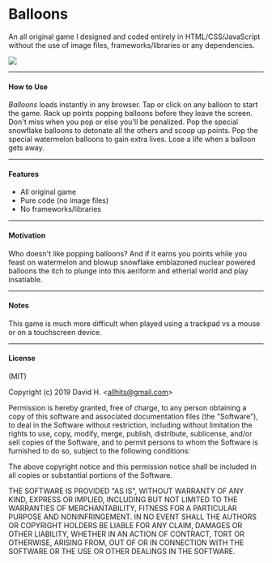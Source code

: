# Balloons
An all original game I designed and coded entirely in HTML/CSS/JavaScript without the use of image files, frameworks/libraries or any dependencies.

<img src="https://user-images.githubusercontent.com/45696445/51090762-ff529180-174e-11e9-81f6-a9ac0f91e973.jpg">

_________________________

#### How to Use
_Balloons_ loads instantly in any browser. Tap or click on any balloon to start the game. Rack up points popping balloons before they leave the screen. Don't miss when you pop or else you'll be penalized. Pop the special snowflake balloons to detonate all the others and scoop up points. Pop the special watermelon balloons to gain extra lives. Lose a life when a balloon gets away.
_________________________

#### Features
- All original game
- Pure code (no image files)
- No frameworks/libraries
_________________________

#### Motivation
Who doesn't like popping balloons? And if it earns you points while you feast on watermelon and blowup snowflake emblazoned nuclear powered balloons the itch to plunge into this aeriform and etherial world and play insatiable.
_________________________

#### Notes
This game is much more difficult when played using a trackpad vs a mouse or on a touchscreen device.
_________________________

#### License
(MIT)

Copyright (c) 2019 David H. &lt;allhits@gmail.com&gt;

Permission is hereby granted, free of charge, to any person obtaining a copy of this software and associated documentation files (the "Software"), to deal in the Software without restriction, including without limitation the rights to use, copy, modify, merge, publish, distribute, sublicense, and/or sell copies of the Software, and to permit persons to whom the Software is furnished to do so, subject to the following conditions:

The above copyright notice and this permission notice shall be included in all copies or substantial portions of the Software.

THE SOFTWARE IS PROVIDED "AS IS", WITHOUT WARRANTY OF ANY KIND, EXPRESS OR IMPLIED, INCLUDING BUT NOT LIMITED TO THE WARRANTIES OF MERCHANTABILITY, FITNESS FOR A PARTICULAR PURPOSE AND NONINFRINGEMENT. IN NO EVENT SHALL THE AUTHORS OR COPYRIGHT HOLDERS BE LIABLE FOR ANY CLAIM, DAMAGES OR OTHER LIABILITY, WHETHER IN AN ACTION OF CONTRACT, TORT OR OTHERWISE, ARISING FROM, OUT OF OR IN CONNECTION WITH THE SOFTWARE OR THE USE OR OTHER DEALINGS IN THE SOFTWARE.

